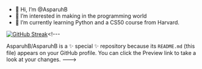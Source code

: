 - 👋 Hi, I’m @AsparuhB
- 👀 I’m interested in making in the programming world
- 🌱 I’m currently learning Python and a CS50 course from Harvard. 

[![GitHub Streak](https://streak-stats.demolab.com?user=AsparuhB&theme=dark)](https://git.io/streak-stats)<!---


AsparuhB/AsparuhB is a ✨ special ✨ repository because its `README.md` (this file) appears on your GitHub profile.
You can click the Preview link to take a look at your changes.
--->
